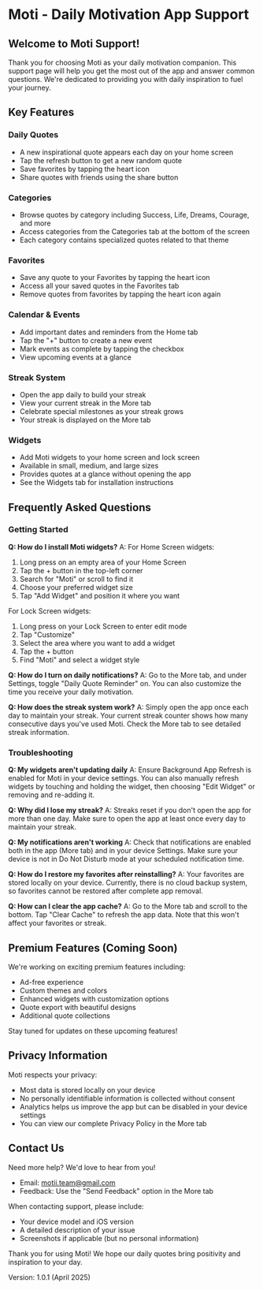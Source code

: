 # Moti - Daily Motivation App Support

## Welcome to Moti Support!

Thank you for choosing Moti as your daily motivation companion. This support page will help you get the most out of the app and answer common questions. We're dedicated to providing you with daily inspiration to fuel your journey.

## Key Features

### Daily Quotes
- A new inspirational quote appears each day on your home screen
- Tap the refresh button to get a new random quote
- Save favorites by tapping the heart icon
- Share quotes with friends using the share button

### Categories
- Browse quotes by category including Success, Life, Dreams, Courage, and more
- Access categories from the Categories tab at the bottom of the screen
- Each category contains specialized quotes related to that theme

### Favorites
- Save any quote to your Favorites by tapping the heart icon
- Access all your saved quotes in the Favorites tab
- Remove quotes from favorites by tapping the heart icon again

### Calendar & Events
- Add important dates and reminders from the Home tab
- Tap the "+" button to create a new event
- Mark events as complete by tapping the checkbox
- View upcoming events at a glance

### Streak System
- Open the app daily to build your streak
- View your current streak in the More tab
- Celebrate special milestones as your streak grows
- Your streak is displayed on the More tab

### Widgets
- Add Moti widgets to your home screen and lock screen
- Available in small, medium, and large sizes
- Provides quotes at a glance without opening the app
- See the Widgets tab for installation instructions

## Frequently Asked Questions

### Getting Started

**Q: How do I install Moti widgets?**
A: For Home Screen widgets:
   1. Long press on an empty area of your Home Screen
   2. Tap the + button in the top-left corner
   3. Search for "Moti" or scroll to find it
   4. Choose your preferred widget size
   5. Tap "Add Widget" and position it where you want

For Lock Screen widgets:
   1. Long press on your Lock Screen to enter edit mode
   2. Tap "Customize"
   3. Select the area where you want to add a widget
   4. Tap the + button
   5. Find "Moti" and select a widget style

**Q: How do I turn on daily notifications?**
A: Go to the More tab, and under Settings, toggle "Daily Quote Reminder" on. You can also customize the time you receive your daily motivation.

**Q: How does the streak system work?**
A: Simply open the app once each day to maintain your streak. Your current streak counter shows how many consecutive days you've used Moti. Check the More tab to see detailed streak information.

### Troubleshooting

**Q: My widgets aren't updating daily**
A: Ensure Background App Refresh is enabled for Moti in your device settings. You can also manually refresh widgets by touching and holding the widget, then choosing "Edit Widget" or removing and re-adding it.

**Q: Why did I lose my streak?**
A: Streaks reset if you don't open the app for more than one day. Make sure to open the app at least once every day to maintain your streak.

**Q: My notifications aren't working**
A: Check that notifications are enabled both in the app (More tab) and in your device Settings. Make sure your device is not in Do Not Disturb mode at your scheduled notification time.

**Q: How do I restore my favorites after reinstalling?**
A: Your favorites are stored locally on your device. Currently, there is no cloud backup system, so favorites cannot be restored after complete app removal.

**Q: How can I clear the app cache?**
A: Go to the More tab and scroll to the bottom. Tap "Clear Cache" to refresh the app data. Note that this won't affect your favorites or streak.

## Premium Features (Coming Soon)

We're working on exciting premium features including:
- Ad-free experience
- Custom themes and colors
- Enhanced widgets with customization options
- Quote export with beautiful designs
- Additional quote collections

Stay tuned for updates on these upcoming features!

## Privacy Information

Moti respects your privacy:
- Most data is stored locally on your device
- No personally identifiable information is collected without consent
- Analytics helps us improve the app but can be disabled in your device settings
- You can view our complete Privacy Policy in the More tab

## Contact Us

Need more help? We'd love to hear from you!

- Email: motii.team@gmail.com
- Feedback: Use the "Send Feedback" option in the More tab

When contacting support, please include:
- Your device model and iOS version
- A detailed description of your issue
- Screenshots if applicable (but no personal information)

Thank you for using Moti! We hope our daily quotes bring positivity and inspiration to your day.

Version: 1.0.1 (April 2025)
